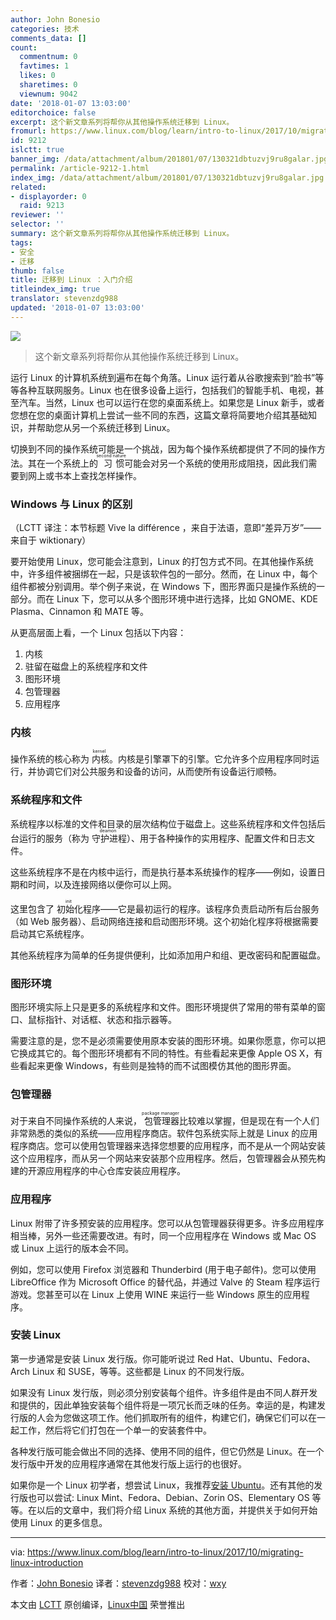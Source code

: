 ```yaml
---
author: John Bonesio
categories: 技术
comments_data: []
count:
  commentnum: 0
  favtimes: 1
  likes: 0
  sharetimes: 0
  viewnum: 9042
date: '2018-01-07 13:03:00'
editorchoice: false
excerpt: 这个新文章系列将帮你从其他操作系统迁移到 Linux。
fromurl: https://www.linux.com/blog/learn/intro-to-linux/2017/10/migrating-linux-introduction
id: 9212
islctt: true
banner_img: /data/attachment/album/201801/07/130321dbtuzvj9ru8galar.jpg
permalink: /article-9212-1.html
index_img: /data/attachment/album/201801/07/130321dbtuzvj9ru8galar.jpg.thumb.jpg
related:
- displayorder: 0
  raid: 9213
reviewer: ''
selector: ''
summary: 这个新文章系列将帮你从其他操作系统迁移到 Linux。
tags:
- 安全
- 迁移
thumb: false
title: 迁移到 Linux ：入门介绍
titleindex_img: true
translator: stevenzdg988
updated: '2018-01-07 13:03:00'
---
```


![](/data/attachment/album/201801/07/130321dbtuzvj9ru8galar.jpg)



> 
> 这个新文章系列将帮你从其他操作系统迁移到 Linux。
> 
> 
> 


运行 Linux 的计算机系统到遍布在每个角落。Linux 运行着从谷歌搜索到“脸书”等等各种互联网服务。Linux 也在很多设备上运行，包括我们的智能手机、电视，甚至汽车。当然，Linux 也可以运行在您的桌面系统上。如果您是 Linux 新手，或者您想在您的桌面计算机上尝试一些不同的东西，这篇文章将简要地介绍其基础知识，并帮助您从另一个系统迁移到 Linux。


切换到不同的操作系统可能是一个挑战，因为每个操作系统都提供了不同的操作方法。其在一个系统上的<ruby> 习惯 <rt>  second nature </rt></ruby>可能会对另一个系统的使用形成阻挠，因此我们需要到网上或书本上查找怎样操作。


### Windows 与 Linux 的区别


（LCTT 译注：本节标题 Vive la différence ，来自于法语，意即“差异万岁”——来自于 wiktionary）


要开始使用 Linux，您可能会注意到，Linux 的打包方式不同。在其他操作系统中，许多组件被捆绑在一起，只是该软件包的一部分。然而，在 Linux 中，每个组件都被分别调用。举个例子来说，在 Windows 下，图形界面只是操作系统的一部分。而在 Linux 下，您可以从多个图形环境中进行选择，比如 GNOME、KDE Plasma、Cinnamon 和 MATE 等。


从更高层面上看，一个 Linux 包括以下内容：


1. 内核
2. 驻留在磁盘上的系统程序和文件
3. 图形环境
4. 包管理器
5. 应用程序


### 内核


操作系统的核心称为<ruby> 内核 <rt>  kernel </rt></ruby>。内核是引擎罩下的引擎。它允许多个应用程序同时运行，并协调它们对公共服务和设备的访问，从而使所有设备运行顺畅。


### 系统程序和文件


系统程序以标准的文件和目录的层次结构位于磁盘上。这些系统程序和文件包括后台运行的服务（称为<ruby> 守护进程 <rt>  deamon </rt></ruby>）、用于各种操作的实用程序、配置文件和日志文件。


这些系统程序不是在内核中运行，而是执行基本系统操作的程序——例如，设置日期和时间，以及连接网络以便你可以上网。


这里包含了<ruby> 初始化 <rt>  init </rt></ruby>程序——它是最初运行的程序。该程序负责启动所有后台服务（如 Web 服务器）、启动网络连接和启动图形环境。这个初始化程序将根据需要启动其它系统程序。


其他系统程序为简单的任务提供便利，比如添加用户和组、更改密码和配置磁盘。


### 图形环境


图形环境实际上只是更多的系统程序和文件。图形环境提供了常用的带有菜单的窗口、鼠标指针、对话框、状态和指示器等。


需要注意的是，您不是必须需要使用原本安装的图形环境。如果你愿意，你可以把它换成其它的。每个图形环境都有不同的特性。有些看起来更像 Apple OS X，有些看起来更像 Windows，有些则是独特的而不试图模仿其他的图形界面。


### 包管理器


对于来自不同操作系统的人来说，<ruby> 包管理器 <rt>  package manager </rt></ruby>比较难以掌握，但是现在有一个人们非常熟悉的类似的系统——应用程序商店。软件包系统实际上就是 Linux 的应用程序商店。您可以使用包管理器来选择您想要的应用程序，而不是从一个网站安装这个应用程序，而从另一个网站来安装那个应用程序。然后，包管理器会从预先构建的开源应用程序的中心仓库安装应用程序。


### 应用程序


Linux 附带了许多预安装的应用程序。您可以从包管理器获得更多。许多应用程序相当棒，另外一些还需要改进。有时，同一个应用程序在 Windows 或 Mac OS 或 Linux 上运行的版本会不同。


例如，您可以使用 Firefox 浏览器和 Thunderbird (用于电子邮件)。您可以使用 LibreOffice 作为 Microsoft Office 的替代品，并通过 Valve 的 Steam 程序运行游戏。您甚至可以在 Linux 上使用 WINE 来运行一些 Windows 原生的应用程序。


### 安装 Linux


第一步通常是安装 Linux 发行版。你可能听说过 Red Hat、Ubuntu、Fedora、Arch Linux 和 SUSE，等等。这些都是 Linux 的不同发行版。


如果没有 Linux 发行版，则必须分别安装每个组件。许多组件是由不同人群开发和提供的，因此单独安装每个组件将是一项冗长而乏味的任务。幸运的是，构建发行版的人会为您做这项工作。他们抓取所有的组件，构建它们，确保它们可以在一起工作，然后将它们打包在一个单一的安装套件中。


各种发行版可能会做出不同的选择、使用不同的组件，但它仍然是 Linux。在一个发行版中开发的应用程序通常在其他发行版上运行的也很好。


如果你是一个 Linux 初学者，想尝试 Linux，我推荐[安装 Ubuntu](https://www.ubuntu.com/download/desktop)。还有其他的发行版也可以尝试: Linux Mint、Fedora、Debian、Zorin OS、Elementary OS 等等。在以后的文章中，我们将介绍 Linux 系统的其他方面，并提供关于如何开始使用 Linux 的更多信息。




---


via: <https://www.linux.com/blog/learn/intro-to-linux/2017/10/migrating-linux-introduction>


作者：[John Bonesio](https://www.linux.com/users/johnbonesio) 译者：[stevenzdg988](https://github.com/stevenzdg988) 校对：[wxy](https://github.com/wxy)


本文由 [LCTT](https://github.com/LCTT/TranslateProject) 原创编译，[Linux中国](https://linux.cn/) 荣誉推出